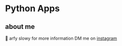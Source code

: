 # Python Apps

## about me
:boy: arfy slowy
for more information DM me on [instagram](https://instagram.com/arfy.slowy)